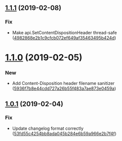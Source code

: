 ## [1.1.1](https://github.com/puppetlabs/insights-stdlib/compare/v1.1.0...v1.1.1) (2019-02-08)


### Fix

* Make api.SetContentDispositionHeader thread-safe ([4982868e2b1c9cfcb072ef649af35463495b424d](https://github.com/puppetlabs/insights-stdlib/commit/4982868e2b1c9cfcb072ef649af35463495b424d))

# [1.1.0](https://github.com/puppetlabs/insights-stdlib/compare/v1.0.1...v1.1.0) (2019-02-05)


### New

* Add Content-Disposition header filename sanitizer ([5936f7b8e44cdd727a26b55f483a7ae873e0459a](https://github.com/puppetlabs/insights-stdlib/commit/5936f7b8e44cdd727a26b55f483a7ae873e0459a))

## [1.0.1](https://github.com/puppetlabs/insights-stdlib/compare/v1.0.0...v1.0.1) (2019-02-04)


### Fix

* Update changelog format correctly ([53fd55c4254bb8ada045b284e6b59a966e2b7f4f](https://github.com/puppetlabs/insights-stdlib/commit/53fd55c4254bb8ada045b284e6b59a966e2b7f4f))
